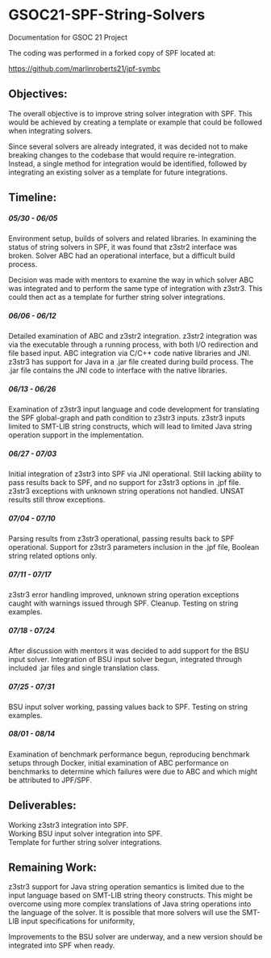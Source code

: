 # GSOC21-SPF-String-Solvers
Documentation for GSOC 21 Project  

The coding was performed in a forked copy of SPF located at:

https://github.com/marlinroberts21/jpf-symbc  

## Objectives:  

The overall objective is to improve string solver integration with SPF. This would be achieved by creating a template or example that could be followed when integrating solvers.

Since several solvers are already integrated, it was decided not to make breaking changes to the codebase that would require re-integration. Instead, a single method for integration would be identified, followed by integrating an existing solver as a template for future integrations.

## Timeline:  

##### 05/30 - 06/05  

Environment setup, builds of solvers and related libraries.
In examining the status of string solvers in SPF, it was found that z3str2 interface was broken. Solver ABC had an operational interface, but a difficult build process.

Decision was made with mentors to examine the way in which solver ABC was integrated and to perform the same type of integration with z3str3. This could then act as a template for further string solver integrations.

##### 06/06 - 06/12  

Detailed examination of ABC and z3str2 integration. z3str2 integration was via the executable through a running process, with both I/O redirection and file based input. ABC integration via C/C++ code native libraries and JNI. z3str3 has support for Java in a .jar file created during build process. The .jar file contains the JNI code to interface with the native libraries.

##### 06/13 - 06/26  

Examination of z3str3 input language and code development for translating the SPF global-graph and path condition to z3str3 inputs. z3str3 inputs limited to SMT-LIB string constructs, which will lead to limited Java string operation support in the implementation.

##### 06/27 - 07/03  

Initial integration of z3str3 into SPF via JNI operational. Still lacking ability to pass results back to SPF, and no support for z3str3 options in .jpf file. z3str3 exceptions with unknown string operations not handled. UNSAT results still throw exceptions.

##### 07/04 - 07/10  

Parsing results from z3str3 operational, passing results back to SPF operational. Support for z3str3 parameters inclusion in the .jpf file, Boolean string related options only.

##### 07/11 - 07/17  

z3str3 error handling improved, unknown string operation exceptions caught with warnings issued through SPF. Cleanup. Testing on string examples.

##### 07/18 - 07/24  

After discussion with mentors it was decided to add support for the BSU input solver. Integration of BSU input solver begun, integrated through included .jar files and single translation class.

##### 07/25 - 07/31  

BSU input solver working, passing values back to SPF. Testing on string examples.

##### 08/01 - 08/14  

Examination of benchmark performance begun, reproducing benchmark setups through Docker, initial examination of ABC performance on benchmarks to determine which failures were due to ABC and which might be attributed to JPF/SPF.

## Deliverables:  

Working z3str3 integration into SPF.  
Working BSU input solver integration into SPF.   
Template for further string solver integrations.  

## Remaining Work:  

z3str3 support for Java string operation semantics is limited due to the input language based on SMT-LIB string theory constructs. This might be overcome using more complex translations of Java string operations into the language of the solver. It is possible that more solvers will use the SMT-LIB input specifications for uniformity,

Improvements to the BSU solver are underway, and a new version should be integrated into SPF when ready.
